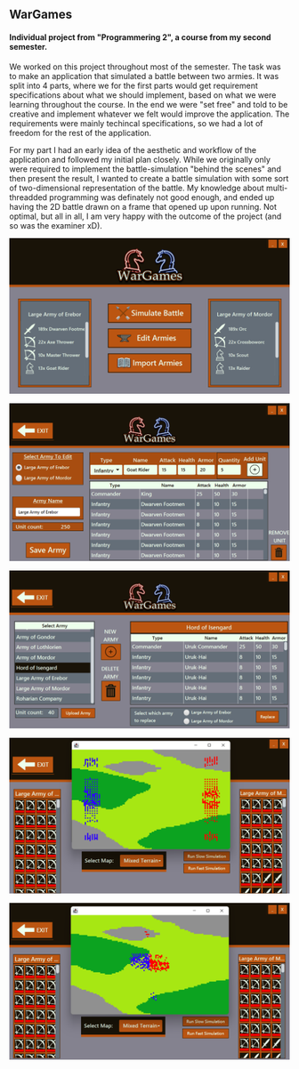 ## WarGames 
#### Individual project from "Programmering 2", a course from my second semester. 

We worked on this project throughout most of the semester. The task was to make an application that simulated a battle between two armies. It was split into 4 parts, where we for the first parts would get requirement specifications about what we should implement, based on what we were learning throughout the course. In the end we were "set free" and told to be creative and implement whatever we felt would improve the application. The requirements were mainly techincal specifications, so we had a lot of freedom for the rest of the application. 

For my part I had an early idea of the aesthetic and workflow of the application and followed my initial plan closely. While we originally only were required to implement the battle-simulation "behind the scenes" and then present the result, I wanted to create a battle simulation with some sort of two-dimensional representation of the battle. My knowledge about multi-threadded programming was definately not good enough, and ended up having the 2D battle drawn on a frame that opened up upon running. Not optimal, but all in all, I am very happy with the outcome of the project (and so was the examiner xD). 

![Home Page](https://github.com/kristianvaula/WarGames/blob/master/home.png)

![Edit Page](https://github.com/kristianvaula/WarGames/blob/master/edit.png)

![Import Page](https://github.com/kristianvaula/WarGames/blob/master/import.png)

![Simulate Page](https://github.com/kristianvaula/WarGames/blob/master/simulate1.png)

![Simulate Page](https://github.com/kristianvaula/WarGames/blob/master/simulate2.png)

